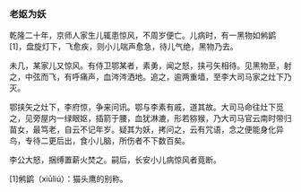 <script type="text/javascript">
    var head = document.getElementsByTagName('head')[0];
    cssURL = '/public/article_1.css';
    linkTag = document.createElement('link');
    linkTag.href = cssURL;
    linkTag.setAttribute('type','text/css');
    linkTag.setAttribute('rel','stylesheet');
    head.appendChild(linkTag);
</script>
### 老妪为妖

乾隆二十年，京师人家生儿辄患惊风，不周岁便亡。儿病时，有一黑物如鸺鹠[1]，盘旋灯下，飞愈疾，则小儿喘声愈急，待儿气绝，黑物乃去。

未几，某家儿又惊风。有侍卫鄂某者，素勇，闻之怒，挟弓矢相待。见黑物至，射之，中弦而飞，有呼痛声，血涔涔洒地。追之，逾两重墙，至李大司马家之灶下乃灭。

鄂挟矢之灶下，李府惊，争来问讯。鄂与李素有戚，道其故。大司马命往灶下觅之，见旁屋内一绿眼妪，插箭于腰，血犹淋漉，形若猕猴，乃大司马官云南时带归苗女，最笃老，自云不记年岁。疑其为妖，拷问之，云有咒语，念之便能身化异鸟，专待二更后出，食小儿脑，所伤者不下数百矣。

李公大怒，捆缚置薪火焚之。嗣后，长安小儿病惊风者竟断。

[1]鸺鹠（xiūliú）：猫头鹰的别称。

